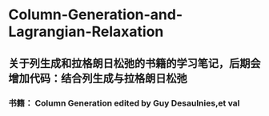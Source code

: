 # Column-Generation-and-Lagrangian-Relaxation
## 关于列生成和拉格朗日松弛的书籍的学习笔记，后期会增加代码：结合列生成与拉格朗日松弛
### 书籍： Column Generation edited by Guy Desaulnies,et val
